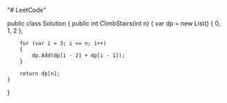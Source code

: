 "# LeetCode"

public class Solution
{
    public int ClimbStairs(int n)
    {
        var dp = new List<int>() { 0, 1, 2 };

        for (var i = 3; i <= n; i++)
        {
            dp.Add(dp[i - 2] + dp[i - 1]);
        }

        return dp[n];
    }
}